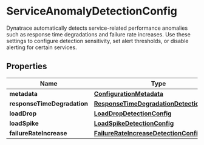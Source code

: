 

# ServiceAnomalyDetectionConfig

Dynatrace automatically detects service-related performance anomalies such as response time degradations and failure rate increases. Use these settings to configure detection sensitivity, set alert thresholds, or disable alerting for certain services.

## Properties

| Name | Type | Description | Notes |
|------------ | ------------- | ------------- | -------------|
|**metadata** | [**ConfigurationMetadata**](ConfigurationMetadata.md) |  |  [optional] |
|**responseTimeDegradation** | [**ResponseTimeDegradationDetectionConfig**](ResponseTimeDegradationDetectionConfig.md) |  |  |
|**loadDrop** | [**LoadDropDetectionConfig**](LoadDropDetectionConfig.md) |  |  [optional] |
|**loadSpike** | [**LoadSpikeDetectionConfig**](LoadSpikeDetectionConfig.md) |  |  [optional] |
|**failureRateIncrease** | [**FailureRateIncreaseDetectionConfig**](FailureRateIncreaseDetectionConfig.md) |  |  |



